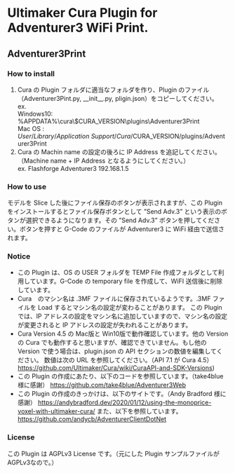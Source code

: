 # Ultimaker Cura Plugin for Adventurer3 WiFi Print.
## Adventurer3Print

### How to install
1. Cura の Plugin フォルダに適当なフォルダを作り、Plugin のファイル（Adventurer3Pint.py, \_\_init\_\_.py, pligin.json）をコピーしてください。<BR>
   ex.<BR>
   Windows10: %APPDATA%\cura\\$CURA_VERSION\plugins\Adventurer3Print<BR>
   Mac OS   : $User/Library/Application\ Support/Cura/$CURA_VERSION/plugins/Adventurer3Print<BR>
2. Cura の Machin name の設定の後ろに IP Address を追記してください。（Machine name + IP Address となるようにしてください。）<BR>
   ex. Flashforge Adventurer3 192.168.1.5<BR>

### How to use
モデルを Slice した後にファイル保存のボタンが表示されますが、この Plugin をインストールするとファイル保存ボタンとして ”Send Adv.3” という表示のボタンが選択できるようになります。その ”Send Adv.3” ボタンを押してください。ボタンを押すと G-Code のファイルが Adventurer3 に WiFi 経由で送信されます。

### Notice
- この Plugin は、OS の USER フォルダを TEMP File 作成フォルダとして利用しています。G-Code の temporary file を作成して、WiFI 送信後に削除しています。<BR>
- Cura　のマシン名は .3MF ファイルに保存されているようです。.3MF ファイルを Load するとマシン名の設定が変わることがあります。
この Plugin では、IP アドレスの設定をマシン名に追加していますので、マシン名の設定が変更されると IP アドレスの設定が失われることがあります。
- Cura Version 4.5 の Mac版と Win10版で動作確認しています。他の Version の Cura でも動作すると思いますが、確認できていません。もし他の Version で使う場合は、plugin.json の API セクションの数値を編集してください。
数値は次の URL を参照してください。（API 7.1 が Cura 4.5）
https://github.com/Ultimaker/Cura/wiki/CuraAPI-and-SDK-Versions)
- この Plugin の作成にあたり、以下のコードを参照しています。（take4blue 様に感謝）
https://github.com/take4blue/Adventurer3Web
- この Plugin の作成のきっかけは、以下のサイトです。（Andy Bradford 様に感謝）
https://andybradford.dev/2020/01/12/using-the-monoprice-voxel-with-ultimaker-cura/
また、以下を参照しています。
https://github.com/andycb/AdventurerClientDotNet

### License
この Plugin は AGPLv3 License です。（元にした Plugin サンプルファイルがAGPLv3なので。）
